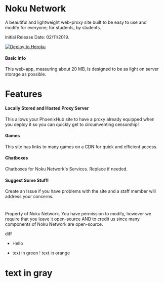 # Noku Network

A beautiful and lightweight web-proxy site built to be easy to use and modify for everyone; for students, by students.

Initial Release Date: 02/11/2019.

[![Deploy to Heroku](https://www.herokucdn.com/deploy/button.svg)](https://heroku.com/deploy?template=https://github.com/kinglalu/special-octo-doodle)

#### Basic info

This web-app, measuring about 20 MB, is designed to be as light on server storage as possible.

# Features

#### Locally Stored and Hosted Proxy Server

This allows your PhoenixHub site to have a proxy already equipped when you deploy it so you can quickly get to circumventing censorship!

#### Games

This site has links to many games on a CDN for quick and efficient access.

#### Chatboxes

Chatboxes for Noku Network's Services. Replace if needed.

#### Suggest Some Stuff!
 
Create an Issue if you have problems with the site and a staff member will address your concerns.

#
Property of Noku Network. You have permission to modify, however we require that you leave it open-source AND to credit us since many components of Noku Network are open-source.


diff
- Hello
+ text in green
! text in orange
# text in gray


